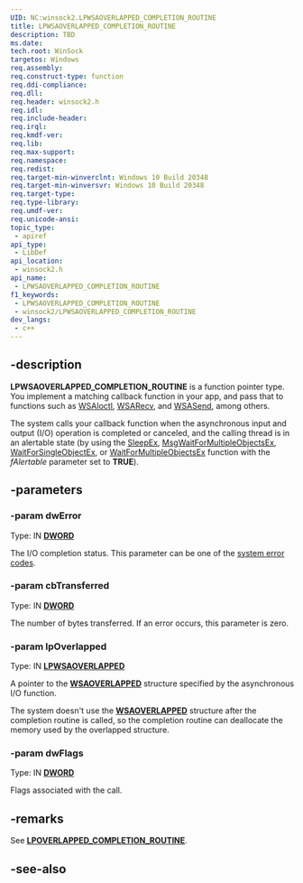 ```yaml
---
UID: NC:winsock2.LPWSAOVERLAPPED_COMPLETION_ROUTINE
title: LPWSAOVERLAPPED_COMPLETION_ROUTINE
description: TBD
ms.date: 
tech.root: WinSock
targetos: Windows
req.assembly: 
req.construct-type: function
req.ddi-compliance: 
req.dll: 
req.header: winsock2.h
req.idl: 
req.include-header: 
req.irql: 
req.kmdf-ver: 
req.lib: 
req.max-support: 
req.namespace: 
req.redist: 
req.target-min-winverclnt: Windows 10 Build 20348
req.target-min-winversvr: Windows 10 Build 20348
req.target-type: 
req.type-library: 
req.umdf-ver: 
req.unicode-ansi: 
topic_type:
 - apiref
api_type:
 - LibDef
api_location:
 - winsock2.h
api_name:
 - LPWSAOVERLAPPED_COMPLETION_ROUTINE
f1_keywords:
 - LPWSAOVERLAPPED_COMPLETION_ROUTINE
 - winsock2/LPWSAOVERLAPPED_COMPLETION_ROUTINE
dev_langs:
 - c++
---
```


## -description

**LPWSAOVERLAPPED_COMPLETION_ROUTINE** is a function pointer type. You implement a matching callback function in your app, and pass that to functions such as [WSAIoctl](./nf-winsock2-wsaioctl.md), [WSARecv](./nf-winsock2-wsarecv.md), and [WSASend](./nf-winsock2-wsasend.md), among others.

The system calls your callback function when the asynchronous input and output (I/O) operation is completed or canceled, and the calling thread is in an alertable state (by using the <a href="/windows/win32/api/synchapi/nf-synchapi-sleepex">SleepEx</a>, <a href="/windows/win32/api/winuser/nf-winuser-msgwaitformultipleobjectsex">MsgWaitForMultipleObjectsEx</a>, <a href="/windows/win32/api/synchapi/nf-synchapi-waitforsingleobjectex">WaitForSingleObjectEx</a>, or <a href="/windows/win32/api/synchapi/nf-synchapi-waitformultipleobjectsex">WaitForMultipleObjectsEx</a> function with the <i>fAlertable</i> parameter set to <b>TRUE</b>).

## -parameters

### -param dwError

Type: IN **[DWORD](/windows/win32/winprog/windows-data-types)**

The I/O completion status. This parameter can be one of the <a href="/windows/win32/Debug/system-error-codes">system error codes</a>.

### -param cbTransferred

Type: IN **[DWORD](/windows/win32/winprog/windows-data-types)**

The number of bytes transferred. If an error occurs, this parameter is zero.

### -param lpOverlapped

Type: IN **[LPWSAOVERLAPPED](./ns-winsock2-wsaoverlapped.md)**

A pointer to the [**WSAOVERLAPPED**](./ns-winsock2-wsaoverlapped.md) structure specified by the asynchronous I/O function.

The system doesn't use the [**WSAOVERLAPPED**](./ns-winsock2-wsaoverlapped.md) structure after the completion routine is called, so the completion routine can deallocate the memory used by the overlapped structure.

### -param dwFlags

Type: IN **[DWORD](/windows/win32/winprog/windows-data-types)**

Flags associated with the call.

## -remarks

See [**LPOVERLAPPED_COMPLETION_ROUTINE**](../minwinbase/nc-minwinbase-lpoverlapped_completion_routine.md).

## -see-also
